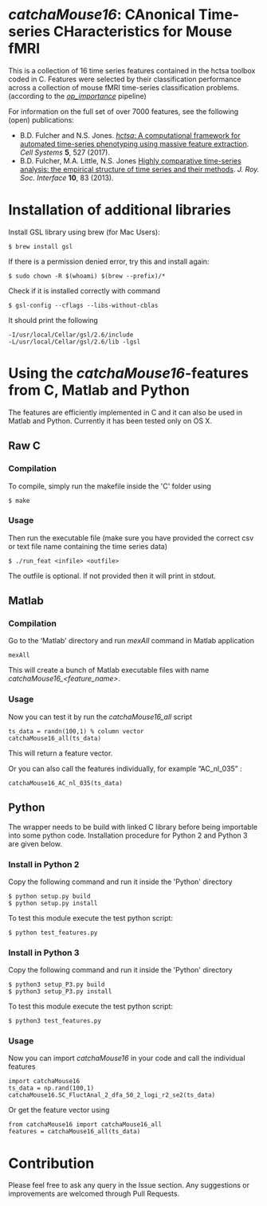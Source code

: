 # *catchaMouse16*: CAnonical Time-series CHaracteristics for Mouse fMRI

This is a collection of 16 time series features contained in the hctsa toolbox coded in C. Features were selected by their classification performance across a collection of mouse fMRI time-series classification problems. (according to the *[op_importance](https://github.com/imraniac/op_importance)* pipeline)

For information on the full set of over 7000 features, see the following (open) publications:

* B.D. Fulcher and N.S. Jones. [_hctsa_: A computational framework for automated time-series phenotyping using massive feature extraction](http://www.cell.com/cell-systems/fulltext/S2405-4712\(17\)30438-6). *Cell Systems* **5**, 527 (2017).
* B.D. Fulcher, M.A. Little, N.S. Jones [Highly comparative time-series analysis: the empirical structure of time series and their methods](http://rsif.royalsocietypublishing.org/content/10/83/20130048.full). *J. Roy. Soc. Interface* **10**, 83 (2013).



# Installation of additional libraries

Install GSL library using brew (for Mac Users):
```
$ brew install gsl
```
If there is a permission denied error, try this and install again:
```
$ sudo chown -R $(whoami) $(brew --prefix)/*
```
Check if it is installed correctly with command
```
$ gsl-config --cflags --libs-without-cblas
```
It should print the following
```
-I/usr/local/Cellar/gsl/2.6/include
-L/usr/local/Cellar/gsl/2.6/lib -lgsl
```

# Using the *catchaMouse16*-features from C, Matlab and Python

The features are efficiently implemented in C and it can also be used in Matlab and Python. Currently it has been tested only on OS X.

## Raw C

### Compilation

To compile, simply run the makefile inside the 'C' folder using
```
$ make
```

### Usage
Then run the executable file (make sure you have provided the correct csv or text file name containing the time series data)
```
$ ./run_feat <infile> <outfile>
```

The outfile is optional. If not provided then it will print in stdout.


## Matlab

### Compilation
Go to the ‘Matlab' directory and run _mexAll_ command in Matlab application
```
mexAll
```
This will create a bunch of Matlab executable files with name *catchaMouse16_<feature_name>*.

### Usage
Now you can test it by run the *catchaMouse16_all* script 
```
ts_data = randn(100,1) % column vector
catchaMouse16_all(ts_data)
```
This will return a feature vector.

Or you can also call the features individually, for example “AC_nl_035” :
```
catchaMouse16_AC_nl_035(ts_data)
```

## Python

The wrapper needs to be build with linked C library before being importable into some python code. Installation procedure for Python 2 and Python 3 are given below.

### Install in Python 2
Copy the following command and run it inside the 'Python' directory
```
$ python setup.py build
$ python setup.py install
```
To test this module execute the test python script:
```
$ python test_features.py
```
### Install in Python 3
Copy the following command and run it inside the 'Python' directory
```
$ python3 setup_P3.py build
$ python3 setup_P3.py install
```
To test this module execute the test python script:
```
$ python3 test_features.py
```

### Usage
Now you can import *catchaMouse16* in your code and call the individual features

```
import catchaMouse16
ts_data = np.rand(100,1)
catchaMouse16.SC_FluctAnal_2_dfa_50_2_logi_r2_se2(ts_data)
```

Or get the feature vector using
```
from catchaMouse16 import catchaMouse16_all
features = catchaMouse16_all(ts_data)
```

# Contribution

Please feel free to ask any query in the Issue section. Any suggestions or improvements are welcomed through Pull Requests.
